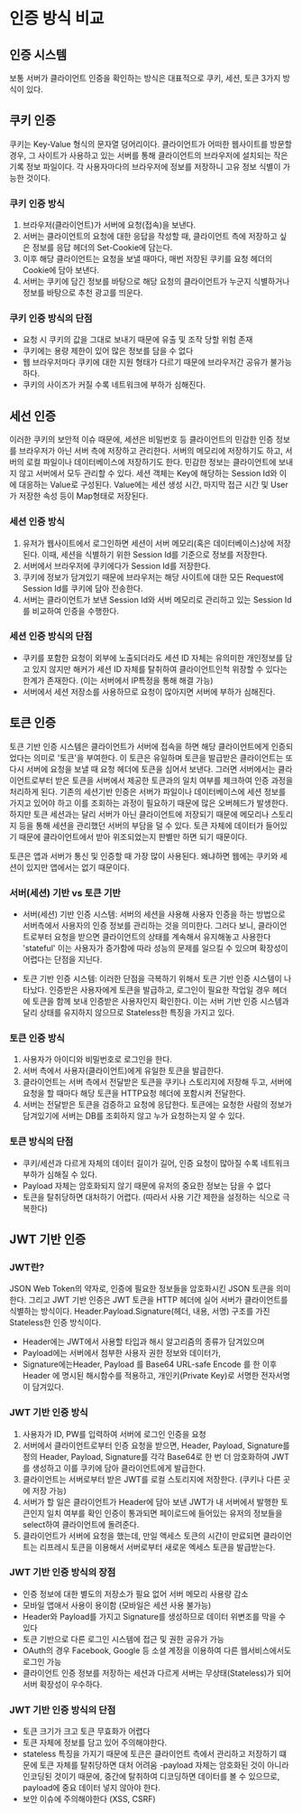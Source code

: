 # 인증 방식 비교

## 인증 시스템

보통 서버가 클라이언트 인증을 확인하는 방식은 대표적으로 쿠키, 세션, 토큰 3가지 방식이 있다.

## 쿠키 인증

쿠키는 Key-Value 형식의 문자열 덩어리이다.
클라이언트가 어떠한 웹사이트를 방문할 경우, 그 사이트가 사용하고 있는 서버를 통해
클라이언트의 브라우저에 설치되는 작은 기록 정보 파일이다.
각 사용자마다의 브라우저에 정보를 저장하니 고유 정보 식별이 가능한 것이다.

### 쿠키 인증 방식

1. 브라우저(클라이언트)가 서버에 요청(접속)을 보낸다.
2. 서버는 클라이언트의 요청에 대한 응답을 작성할 때, 클라이언트 측에 저장하고 싶은 정보를 응답 헤더의 Set-Cookie에 담는다.
3. 이후 해당 클라이언트는 요청을 보낼 때마다, 매번 저장된 쿠키를 요청 헤더의 Cookie에 담아 보낸다.
4. 서버는 쿠키에 담긴 정보를 바탕으로 해당 요청의 클라이언트가 누군지 식별하거나 정보를 바탕으로 추천 광고를 띄운다.

### 쿠키 인증 방식의 단점

- 요청 시 쿠키의 값을 그대로 보내기 때문에 유출 및 조작 당할 위험 존재
- 쿠키에는 용량 제한이 있어 많은 정보를 담을 수 없다
- 웹 브라우저마다 쿠키에 대한 지원 형태가 다르기 때문에 브라우저간 공유가 불가능하다.
- 쿠키의 사이즈가 커질 수록 네트워크에 부하가 심해진다.

## 세선 인증

이러한 쿠키의 보안적 이슈 때문에, 세션은 비밀번호 등 클라이언트의 민감한 인증 정보를
브라우저가 아닌 서버 측에 저장하고 관리한다. 서버의 메모리에 저장하기도 하고, 서버의 로컬 파일이나 데이터베이스에 저장하기도 한다.
민감한 정보는 클라이언트에 보내지 않고 서버에서 모두 관리할 수 있다.
세션 객체는 Key에 해당하는 Session Id와 이에 대응하는 Value로 구성된다.
Value에는 세션 생성 시간, 마지막 접근 시간 및 User가 저장한 속성 등이 Map형태로 저장된다.

### 세션 인증 방식

1. 유저가 웹사이트에서 로그인하면 세션이 서버 메모리(혹은 데이터베이스)상에 저장된다.
   이때, 세션을 식별하기 위한 Session Id를 기준으로 정보를 저장한다.
2. 서버에서 브라우저에 쿠키에다가 Session Id를 저장한다.
3. 쿠키에 정보가 담겨있기 때문에 브라우저는 해당 사이트에 대한 모든 Request에 Session Id를 쿠키에 담아 전송한다.
4. 서버는 클라이언트가 보낸 Session Id와 서버 메모리로 관리하고 있는 Session Id를 비교하여 인증을 수행한다.

### 세션 인증 방식의 단점

- 쿠키를 포함한 요청이 외부에 노출되더라도 세션 ID 자체는 유의미한 개인정보를 담고 있지 않지만 해커가 세션 ID 자체를 탈취하여 클라이언트인척 위장할 수 있다는 한계가 존재한다.
  (이는 서버에서 IP특정을 통해 해결 가능)
- 서버에서 세션 저장소를 사용하므로 요청이 많아지면 서버에 부하가 심해진다.

## 토큰 인증

토큰 기반 인증 시스템은 클라이언트가 서버에 접속을 하면 해당 클라이언트에게 인증되었다는 의미로 '토큰'을 부여한다.
이 토큰은 유일하며 토큰을 발급받은 클라이언트는 또 다시 서버에 요청을 보낼 때 요청 헤더에 토큰을 심어서 보낸다.
그러면 서버에서는 클라이언트로부터 받은 토큰을 서버에서 제공한 토큰과의 일치 여부를 체크하여 인증 과정을 처리하게 된다.
기존의 세션기반 인증은 서버가 파일이나 데이터베이스에 세션 정보를 가지고 있어야 하고 이를 조회하는 과정이 필요하기 때문에 많은 오버헤드가 발생한다.
하지만 토큰 세션과는 달리 서버가 아닌 클라이언트에 저장되기 때문에 메모리나 스토리지 등을 통해 세션을 관리했던 서버의 부담을 덜 수 있다.
토큰 자체에 데이터가 들어있기 때문에 클라이언트에서 받아 위조되었는지 판별만 하면 되기 때문이다.

토큰은 앱과 서버가 통신 및 인증할 때 가장 많이 사용된다. 왜냐하면 웹에는 쿠키와 세션이 있지만 앱에서는 없기 때문이다.

### 서버(세션) 기반 vs 토큰 기반

- 서버(세션) 기반 인증 시스템: 서버의 세션을 사용해 사용자 인증을 하는 방법으로 서버측에서 사용자의 인증 정보를 관리하는 것을 의미한다.
  그러다 보니, 클라이언트로부터 요청을 받으면 클라이언트의 상태를 계속해서 유지해놓고 사용한다
  'stateful' 이는 사용자가 증가함에 따라 성능의 문제를 일으킬 수 있으며 확장성이 어렵다는 단점을 지닌다.

- 토큰 기반 인증 시스템: 이러한 단점을 극복하기 위해서 토큰 기반 인증 시스템이 나타났다.
  인증받은 사용자에게 토큰을 발급하고, 로그인이 필요한 작업일 경우 헤더에 토큰을 함께 보내 인증받은 사용자인지 확인한다.
  이는 서버 기반 인증 시스템과 달리 상태를 유지하지 않으므로 Stateless한 특징을 가지고 있다.

### 토큰 인증 방식

1. 사용자가 아이디와 비밀번호로 로그인을 한다.
2. 서버 측에서 사용자(클라이언트)에게 유일한 토큰을 발급한다.
3. 클라이언트는 서버 측에서 전달받은 토큰을 쿠키나 스토리지에 저장해 두고,
   서버에 요청을 할 때마다 해당 토큰을 HTTP요청 헤더에 포함시켜 전달한다.
4. 서버는 전달받은 토큰을 검증하고 요청에 응답한다.
   토큰에는 요청한 사람의 정보가 담겨있기에 서버는 DB를 조회하지 않고 누가 요청하는지 알 수 있다.

### 토큰 방식의 단점

- 쿠키/세션과 다르게 자체의 데이터 길이가 길어, 인증 요청이 많아질 수록 네트워크 부하가 심해질 수 있다.
- Payload 자체는 암호화되지 않기 때문에 유저의 중요한 정보는 담을 수 없다
- 토큰을 탈취당하면 대처하기 어렵다. (따라서 사용 기간 제한을 설정하는 식으로 극복한다)

## JWT 기반 인증

### JWT란?

JSON Web Token의 약자로, 인증에 필요한 정보들을 암호화시킨 JSON 토큰을 의미한다.
그리고 JWT 기반 인증은 JWT 토큰을 HTTP 헤더에 실어 서버가 클라이언트를 식별하는 방식이다.
Header.Payload.Signature(헤더, 내용, 서명) 구조를 가진 Stateless한 인증 방식이다.

- Header에는 JWT에서 사용할 타입과 해시 알고리즘의 종류가 담겨있으며
- Payload에는 서버에서 첨부한 사용자 권한 정보와 데이터가,
- Signature에는Header, Payload 를 Base64 URL-safe Encode 를 한 이후 Header 에 명시된 해시함수를 적용하고, 개인키(Private Key)로 서명한 전자서명이 담겨있다.

### JWT 기반 인증 방식

1. 사용자가 ID, PW를 입력하여 서버에 로그인 인증을 요청
2. 서버에서 클라이언트로부터 인증 요청을 받으면, Header, Payload, Signature를 정의
   Header, Payload, Signature를 각각 Base64로 한 번 더 암호화하여 JWT를 생성하고 이를 쿠키에 담아 클라이언트에게 발급한다.
3. 클라이언트는 서버로부터 받은 JWT를 로컬 스토리지에 저장한다. (쿠키나 다른 곳에 저장 가능)
4. 서버가 할 일은 클라이언트가 Header에 담아 보낸 JWT가 내 서버에서 발행한 토큰인지 일치 여부를 확인
   인증이 통과되면 페이로드에 들어있는 유저의 정보들을 select하여 클라이언트에 돌려준다.
5. 클라이언트가 서버에 요청을 했는데, 만일 액세스 토큰의 시간이 만료되면
   클라이언트는 리프레시 토큰을 이용해서 서버로부터 새로운 엑세스 토큰을 발급받는다.

### JWT 기반 인증 방식의 장점

- 인증 정보에 대한 별도의 저장소가 필요 없어 서버 메모리 사용량 감소
- 모바일 앱애서 사용이 용이함 (모바일은 세션 사용 불가능)
- Header와 Payload를 가지고 Signature를 생성하므로 데이터 위변조를 막을 수 있다
- 토큰 기반으로 다른 로그인 시스템에 접근 및 권한 공유가 가능
- OAuth의 경우 Facebook, Google 등 소셜 계정을 이용하여 다른 웹서비스에서도 로그인 가능
- 클라이언트 인증 정보를 저장하는 세션과 다르게 서버는 무상태(Stateless)가 되어
  서버 확장성이 우수하다.

### JWT 기반 인증 방식의 단점

- 토큰 크기가 크고 토큰 무효화가 어렵다
- 토큰 자체에 정보를 담고 있어 주의해야한다.
- stateless 특징을 가지기 때문에 토큰은 클라이언트 측에서 관리하고 저장하기 떄문에
  토큰 자체를 탈취당하면 대처 어려움
  -payload 자체는 암호화된 것이 아니라 인코딩된 것이기 때문에, 중간에 탈취하여 디코딩하면
  데이터를 볼 수 있으므로, payload에 중요 데이터 넣지 않아야 한다.
- 보안 이슈에 주의해야한다 (XSS, CSRF)
